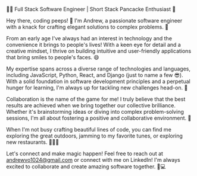 👨‍💻 Full Stack Software Engineer | Short Stack Pancacke Enthusiast 🥞

Hey there, coding peeps! 👋 I'm Andrew, a passionate software engineer with a knack for crafting elegant solutions to complex problems. 🚀

From an early age I've always had an interest in technology and the convenience it brings to people's lives! With a keen eye for detail and a creative mindset, I thrive on building intuitive and user-friendly applications that bring smiles to people's faces. 😄

My expertise spans across a diverse range of technologies and languages, including JavaScript, Python, React, and Django (just to name a few 😎). With a solid foundation in software development principles and a perpetual hunger for learning, I'm always up for tackling new challenges head-on. 💪

Collaboration is the name of the game for me! I truly believe that the best results are achieved when we bring together our collective brilliance. Whether it's brainstorming ideas or diving into complex problem-solving sessions, I'm all about fostering a positive and collaborative environment. 🤝

When I'm not busy crafting beautiful lines of code, you can find me exploring the great outdoors, jamming to my favorite tunes, or exploring new restaurants. 🌳🎵🍜

Let's connect and make magic happen! Feel free to reach out at andrewvo1024@gmail.com or connect with me on LinkedIn! I'm always excited to collaborate and create amazing software together. 🚀💻
